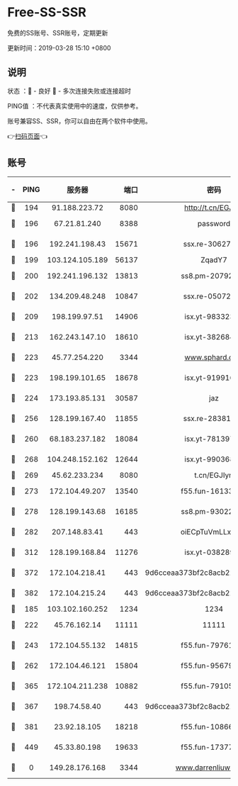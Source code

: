 # Free-SS-SSR

免费的SS账号、SSR账号，定期更新

更新时间：2019-03-28 15:10 +0800

## 说明

状态     ：🙂 - 良好 🙁 - 多次连接失败或连接超时

PING值   ：不代表真实使用中的速度，仅供参考。

账号兼容SS、SSR，你可以自由在两个软件中使用。

👉[扫码页面](https://liesauer.github.io/Free-SS-SSR/)👈

## 账号

|-|PING|服务器|端口|密码|加密方式|区域|
|:----:|:----:|:-----:|-----:|:----:|:----:|:----:|
|🙂|194|91.188.223.72|8080|http://t.cn/EGJIyrl|rc4-md5|RU|
|🙂|196|67.21.81.240|8388|password|aes-256-cfb|US|
|🙂|196|192.241.198.43|15671|ssx.re-30627784|aes-256-cfb|US|
|🙂|199|103.124.105.189|56137|ZqadY7|chacha20|US|
|🙂|200|192.241.196.132|13813|ss8.pm-20792898|aes-256-cfb|US|
|🙂|202|134.209.48.248|10847|ssx.re-05072689|aes-256-cfb|US|
|🙂|209|198.199.97.51|14906|isx.yt-98332300|aes-256-cfb|US|
|🙂|213|162.243.147.10|18610|isx.yt-38268471|aes-256-cfb|US|
|🙂|223|45.77.254.220|3344|www.sphard.com|aes-256-cfb|SG|
|🙂|223|198.199.101.65|18678|isx.yt-91991636|aes-256-cfb|US|
|🙂|224|173.193.85.131|30587|jaz|aes-256-cfb|US|
|🙂|256|128.199.167.40|11855|ssx.re-28381308|aes-256-cfb|SG|
|🙂|260|68.183.237.182|18084|isx.yt-78139747|aes-256-cfb|SG|
|🙂|268|104.248.152.162|12644|isx.yt-99036844|aes-256-cfb|SG|
|🙂|269|45.62.233.234|8080|t.cn/EGJIyrl|rc4-md5|CA|
|🙂|273|172.104.49.207|13540|f55.fun-16133449|aes-256-cfb|SG|
|🙂|278|128.199.143.68|16185|ss8.pm-93022254|aes-256-cfb|SG|
|🙂|282|207.148.83.41|443|oiECpTuVmLLxk4Ts|aes-256-cfb|AU|
|🙂|312|128.199.168.84|11276|isx.yt-03828931|aes-256-cfb|SG|
|🙂|372|172.104.218.41|443|9d6cceaa373bf2c8acb22e60b6a58be6|aes-256-cfb|US|
|🙂|382|172.104.215.24|443|9d6cceaa373bf2c8acb22e60b6a58be6|aes-256-cfb|US|
|🙂|185|103.102.160.252|1234|1234|rc4-md5|JP|
|🙂|222|45.76.162.14|11111|11111|aes-256-cfb|SG|
|🙂|243|172.104.55.132|14815|f55.fun-79761040|aes-256-cfb|SG|
|🙂|262|172.104.46.121|15804|f55.fun-95679008|aes-256-cfb|SG|
|🙂|365|172.104.211.238|10882|f55.fun-79105579|aes-256-cfb|US|
|🙂|367|198.74.58.40|443|9d6cceaa373bf2c8acb22e60b6a58be6|aes-256-cfb|US|
|🙂|381|23.92.18.105|18218|f55.fun-10866563|aes-256-cfb|US|
|🙂|449|45.33.80.198|19633|f55.fun-17377809|aes-256-cfb|US|
|🙁|0|149.28.176.168|3344|www.darrenliuwei.com|aes-256-cfb|AU|
